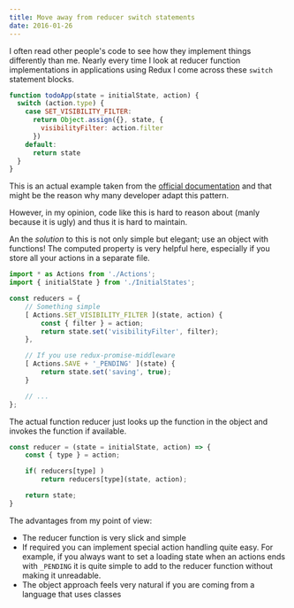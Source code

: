 ```yaml
---
title: Move away from reducer switch statements
date: 2016-01-26
---
```


I often read other people's code to see how they implement things differently than me. Nearly every time I look at reducer function implementations in applications using Redux I come across these `switch` statement blocks.

```javascript
function todoApp(state = initialState, action) {
  switch (action.type) {
    case SET_VISIBILITY_FILTER:
      return Object.assign({}, state, {
        visibilityFilter: action.filter
      })
    default:
      return state
  }
}
```

This is an actual example taken from the [official documentation](http://redux.js.org/docs/basics/Reducers.html) and that might be the reason why many developer adapt this pattern.

However, in my opinion, code like this is hard to reason about (manly because it is ugly) and thus it is hard to maintain.

An the _solution_ to this is not only simple but elegant; use an object with functions! The computed property is very helpful here, especially if you store all your actions in a separate file.

```javascript
import * as Actions from './Actions';
import { initialState } from './InitialStates';

const reducers = {
    // Something simple
    [ Actions.SET_VISIBILITY_FILTER ](state, action) {
        const { filter } = action;
        return state.set('visibilityFilter', filter);
    },

    // If you use redux-promise-middleware
    [ Actions.SAVE + '_PENDING' ](state) {
        return state.set('saving', true);
    }

    // ...
};
```

The actual function reducer just looks up the function in the object and invokes the function if available.

```javascript
const reducer = (state = initialState, action) => {
    const { type } = action;

    if( reducers[type] )
        return reducers[type](state, action);

    return state;
}
```

The advantages from my point of view:

- The reducer function is very slick and simple
- If required you can implement special action handling quite easy. For example, if you always want to set a loading state when an actions ends with `_PENDING` it is quite simple to add to the reducer function without making it unreadable.
- The object approach feels very natural if you are coming from a language that uses classes
